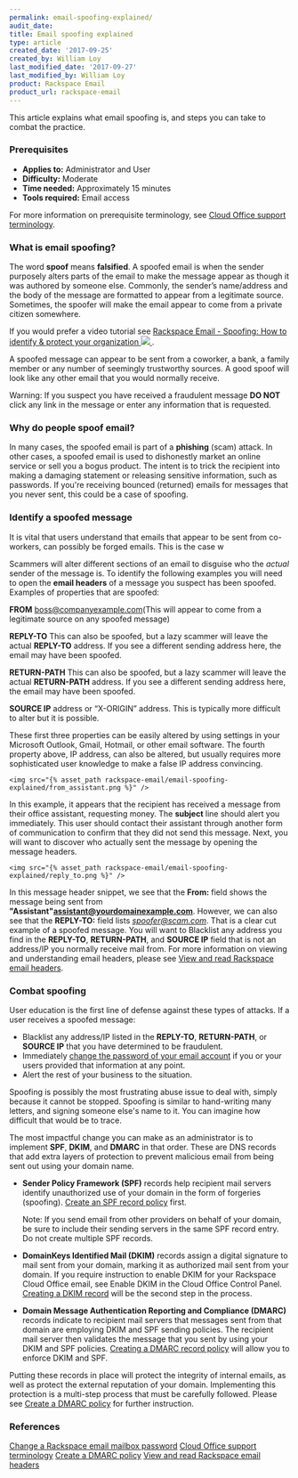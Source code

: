 ```yaml
---
permalink: email-spoofing-explained/
audit_date:
title: Email spoofing explained
type: article
created_date: '2017-09-25'
created_by: William Loy
last_modified_date: '2017-09-27'
last_modified_by: William Loy
product: Rackspace Email
product_url: rackspace-email
---
```


This article explains what email spoofing is, and steps you can take to combat the practice.

### Prerequisites

- **Applies to:** Administrator and User
- **Difficulty:** Moderate
- **Time needed:** Approximately 15 minutes
- **Tools required:**  Email access

For more information on prerequisite terminology, see [Cloud Office support terminology](/how-to/cloud-office-support-terminology).

### What is email spoofing?

The word **spoof** means **falsified**. A spoofed email is when the sender purposely alters parts of the email to make the message appear as though it was authored by someone else. Commonly, the sender’s name/address and the body of the message are formatted to appear from a legitimate source. Sometimes, the spoofer will make the email appear to come from a private citizen somewhere.

If you would prefer a video tutorial see [Rackspace Email - Spoofing: How to identify & protect your organization <img src="{% asset_path rackspace-email/email-spoofing-explained/video_spoofing.png %}" /> ](https://www.youtube.com/watch?v=-iziPULoeDY).

A spoofed message can appear to be sent from a coworker, a bank, a family member or any number of seemingly trustworthy sources. A good spoof will look like any other email that you would normally receive.

Warning: If you suspect you have received a fraudulent message **DO NOT** click any link in the message or enter any information that is requested.

### Why do people spoof email?

In many cases, the spoofed email is part of a **phishing** (scam) attack. In other cases, a spoofed email is used to dishonestly market an online service or sell you a bogus product. The intent is to trick the recipient into making a damaging statement or releasing sensitive information, such as passwords. If you're receiving bounced (returned) emails for messages that you never sent, this could be a case of spoofing.

### Identify a spoofed message

It is vital that users understand that emails that appear to be sent from co-workers, can possibly be forged emails. This is the case w

Scammers will alter different sections of an email to disguise who the *actual* sender of the message is. To identify the following examples you will need to open the **email headers** of a message you suspect has been spoofed. Examples of properties that are spoofed:

**FROM** boss@companyexample.com(This will appear to come from a legitimate source on any spoofed message)

**REPLY-TO** This can also be spoofed, but a lazy scammer will leave the actual **REPLY-TO** address. If you see a different sending address here, the email may have been spoofed.

**RETURN-PATH** This can also be spoofed, but a lazy scammer will leave the actual **RETURN-PATH** address. If you see a different sending address here, the email may have been spoofed.

**SOURCE IP** address or “X-ORIGIN” address. This is typically more difficult to alter but it is possible.

These first three properties can be easily altered by using settings in your Microsoft Outlook, Gmail, Hotmail, or other email software. The fourth property above, IP address, can also be altered, but usually requires more sophisticated user knowledge to make a false IP address convincing.

    <img src="{% asset_path rackspace-email/email-spoofing-explained/from_assistant.png %}" />

In this example, it appears that the recipient has received a message from their office assistant, requesting money. The **subject** line should alert you immediately. This user should contact their assistant through another form of communication to confirm that they did not send this message. Next, you will want to discover who actually sent the message by opening the message headers.

    <img src="{% asset_path rackspace-email/email-spoofing-explained/reply_to.png %}" />

In this message header snippet, we see that the **From:** field shows the message being sent from **"Assistant"<assistant@yourdomainexample.com>**. However, we can also see that the **REPLY-TO:** field lists *spoofer@scam.com*. That is a clear cut example of a spoofed message. You will want to Blacklist any address you find in the **REPLY-TO**, **RETURN-PATH**, and **SOURCE IP** field that is not an address/IP you normally receive mail from. For more information on viewing and understanding email headers, please see [View and read Rackspace email headers](/how-to/view-and-read-rackspace-email-headers).

### Combat spoofing

User education is the first line of defense against these types of attacks. If a user receives a spoofed message:

 - Blacklist any address/IP listed in the **REPLY-TO**, **RETURN-PATH**, or **SOURCE IP** that you have determined to be fraudulent.
 - Immediately [change the password of your email account](/how-to/change-rackspace-email-mailbox-password) if you or your users provided that information at any point.
 - Alert the rest of your business to the situation.

Spoofing is possibly the most frustrating abuse issue to deal with, simply because it cannot be stopped. Spoofing is similar to hand-writing many letters, and signing someone else's name to it. You can imagine how difficult that would be to trace.

The most impactful change you can make as an administrator is to implement **SPF**, **DKIM**, and **DMARC** in that order. These are DNS records that add extra layers of protection to prevent malicious email from being sent out using your domain name.

   - **Sender Policy Framework (SPF)** records help recipient mail servers identify unauthorized use of your domain in the form of forgeries (spoofing). [Create an SPF record policy](/how-to/create-an-spf-policy) first.

       Note: If you send email from other providers on behalf of your domain, be sure to include their sending servers in the same SPF record entry. Do not create multiple SPF records.

   - **DomainKeys Identified Mail (DKIM)** records assign a digital signature to mail sent from your domain, marking it as authorized mail sent from your domain. If you require instruction to enable DKIM for your  Rackspace Cloud Office email, see Enable DKIM in the Cloud Office Control Panel. [Creating a DKIM record](/how-to/enable-dkim-in-the-cloud-office-control-panel) will be the second step in the process. 

   - **Domain Message Authentication Reporting and Compliance (DMARC)** records indicate to recipient mail servers that messages sent from that domain are employing DKIM and SPF sending policies. The recipient mail server then validates the message that you sent by using your DKIM and SPF policies. [Creating a DMARC record policy](/how-to/create-a-dmarc-policy) will allow you to enforce DKIM and SPF.

Putting these records in place will protect the integrity of internal emails, as well as protect the external reputation of your domain. Implementing this protection is a multi-step process that must be carefully followed. Please see [Create a DMARC policy](/how-to/create-a-dmarc-policy) for further instruction.


### References

[Change a Rackspace email mailbox password](/how-to/change-rackspace-email-mailbox-password)
[Cloud Office support terminology](/how-to/cloud-office-support-terminology)
[Create a DMARC policy](/how-to/create-a-dmarc-policy)
[View and read Rackspace email headers](/how-to/view-and-read-rackspace-email-headers)
